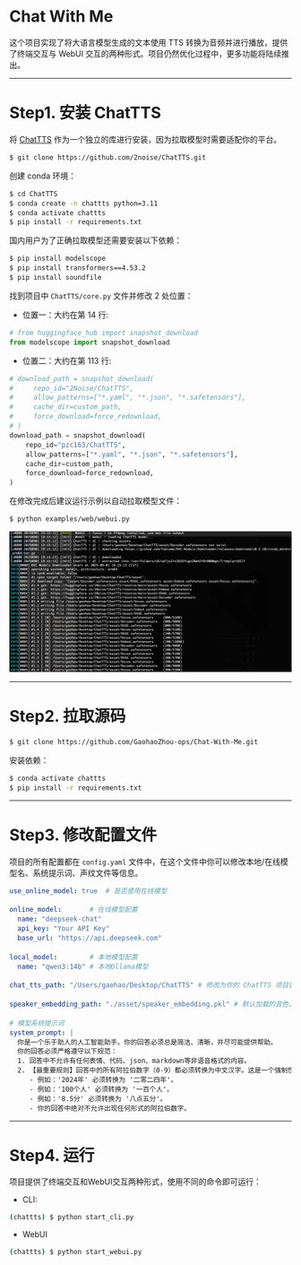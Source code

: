 # Chat With Me

这个项目实现了将大语言模型生成的文本使用 TTS 转换为音频并进行播放，提供了终端交互与 WebUI 交互的两种形式。项目仍然优化过程中，更多功能将陆续推出。

----
# Step1. 安装 ChatTTS

将 [ChatTTS](https://github.com/2noise/ChatTTS) 作为一个独立的库进行安装，因为拉取模型时需要适配你的平台。

```bash
$ git clone https://github.com/2noise/ChatTTS.git
```

创建 conda 环境：

```bash
$ cd ChatTTS
$ conda create -n chattts python=3.11
$ conda activate chattts
$ pip install -r requirements.txt
```

国内用户为了正确拉取模型还需要安装以下依赖：

```bash
$ pip install modelscope
$ pip install transformers==4.53.2
$ pip install soundfile
```

找到项目中 `ChatTTS/core.py` 文件并修改 2 处位置：

* 位置一：大约在第 14 行:
```python
# from huggingface_hub import snapshot_download
from modelscope import snapshot_download
```

* 位置二：大约在第 113 行:

```python
# download_path = snapshot_download(
#     repo_id="2Noise/ChatTTS",
#     allow_patterns=["*.yaml", "*.json", "*.safetensors"],
#     cache_dir=custom_path,
#     force_download=force_redownload,
# )
download_path = snapshot_download(
	repo_id="pzc163/ChatTTS",
	allow_patterns=["*.yaml", "*.json", "*.safetensors"],
	cache_dir=custom_path,
	force_download=force_redownload,
)
```

在修改完成后建议运行示例以自动拉取模型文件：

```bash
$ python examples/web/webui.py
```

![chattts-demo](./chattts-demo.png)

----
# Step2. 拉取源码

```bash
$ git clone https://github.com/GaohaoZhou-ops/Chat-With-Me.git
```

安装依赖：

```bash
$ conda activate chattts
$ pip install -r requirements.txt
```

----
# Step3. 修改配置文件

项目的所有配置都在 `config.yaml` 文件中，在这个文件中你可以修改本地/在线模型名、系统提示词、声纹文件等信息。

```yaml
use_online_model: true  # 是否使用在线模型

online_model:       # 在线模型配置
  name: "deepseek-chat"
  api_key: "Your API Key"
  base_url: "https://api.deepseek.com"

local_model:        # 本地模型配置
  name: "qwen3:14b" # 本地Ollama模型

chat_tts_path: "/Users/gaohao/Desktop/ChatTTS" # 修改为你的 ChatTTS 项目目录

speaker_embedding_path: "./asset/speaker_embedding.pkl" # 默认加载的音色，如果不存在则每次运行后随机生成

# 模型系统提示词
system_prompt: |
  你是一个乐于助人的人工智能助手。你的回答必须总是简洁、清晰，并尽可能提供帮助。
  你的回答必须严格遵守以下规范：
  1. 回答中不允许有任何表情、代码、json、markdown等非语音格式的内容。
  2. 【最重要规则】回答中的所有阿拉伯数字（0-9）都必须转换为中文汉字。这是一个强制性要求。
     - 例如：'2024年' 必须转换为 '二零二四年'。
     - 例如：'100个人' 必须转换为 '一百个人'。
     - 例如：'8.5分' 必须转换为 '八点五分'。
     - 你的回答中绝对不允许出现任何形式的阿拉伯数字。
```

----
# Step4. 运行

项目提供了终端交互和WebUI交互两种形式，使用不同的命令即可运行：

* CLI:
```bash
(chattts) $ python start_cli.py
```

* WebUI
```bash
(chattts) $ python start_webui.py
```
